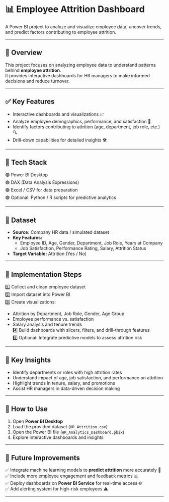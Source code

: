 # 📊 Employee Attrition Dashboard 

A Power BI project to analyze and visualize employee data, uncover trends, and predict factors contributing to employee attrition.

---

## 🔹 Overview
This project focuses on analyzing employee data to understand patterns behind **employee attrition**.  
It provides interactive dashboards for HR managers to make informed decisions and reduce turnover.

---

## ✅ Key Features
- Interactive dashboards and visualizations 📈  
- Analyze employee demographics, performance, and satisfaction 👥  
- Identify factors contributing to attrition (age, department, job role, etc.) 🔍  
- Drill-down capabilities for detailed insights 🛠️  

---

## 🔹 Tech Stack
🟢 Power BI Desktop  
🟢 DAX (Data Analysis Expressions)  
🟢 Excel / CSV for data preparation  
🟢 Optional: Python / R scripts for predictive analytics  

---

## 🔹 Dataset
- **Source:** Company HR data / simulated dataset  
- **Key Features:**  
  - Employee ID, Age, Gender, Department, Job Role, Years at Company  
  - Job Satisfaction, Performance Rating, Salary, Attrition Status  
- **Target Variable:** Attrition (Yes / No)  

---

## 🔹 Implementation Steps
1️⃣ Collect and clean employee dataset  
2️⃣ Import dataset into Power BI  
3️⃣ Create visualizations:  
   - Attrition by Department, Job Role, Gender, Age Group  
   - Employee performance vs. satisfaction  
   - Salary analysis and tenure trends  
4️⃣ Build dashboards with slicers, filters, and drill-through features  
5️⃣ Optional: Integrate predictive models to assess attrition risk  

---

## 🔹 Key Insights
- Identify departments or roles with high attrition rates  
- Understand impact of age, job satisfaction, and performance on attrition  
- Highlight trends in tenure, salary, and promotions  
- Assist HR managers in data-driven decision making  

---

## 🔹 How to Use
1. Open **Power BI Desktop**  
2. Load the provided dataset (`HR_Attrition.csv`)  
3. Open the Power BI file (`HR_Analytics_Dashboard.pbix`)  
4. Explore interactive dashboards and insights  

---

## 🔹 Future Improvements
✅ Integrate machine learning models to **predict attrition** more accurately 🤖  
✅ Include more employee engagement and feedback metrics 📊  
✅ Deploy dashboards on **Power BI Service** for real-time access 🌐  
✅ Add alerting system for high-risk employees ⚠️  

---
